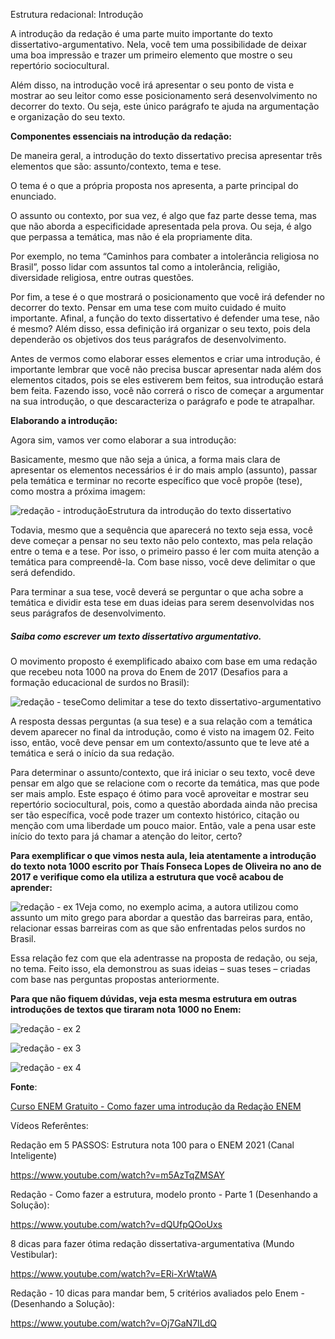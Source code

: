 Estrutura redacional: Introdução

A introdução da redação é uma parte muito importante do texto dissertativo-argumentativo. Nela, você tem uma possibilidade de deixar uma boa impressão e trazer um primeiro elemento que mostre o seu repertório sociocultural.

Além disso, na introdução você irá apresentar o seu ponto de vista e mostrar ao seu leitor como esse posicionamento será desenvolvimento no decorrer do texto. Ou seja, este único parágrafo te ajuda na argumentação e organização do seu texto.



**Componentes essenciais na introdução da redação:**

De maneira geral, a introdução do texto dissertativo precisa apresentar três elementos que são: assunto/contexto, tema e tese.

O tema é o que a própria proposta nos apresenta, a parte principal do enunciado.

O assunto ou contexto, por sua vez, é algo que faz parte desse tema, mas que não aborda a especificidade apresentada pela prova. Ou seja, é algo que perpassa a temática, mas não é ela propriamente dita.

Por exemplo, no tema “Caminhos para combater a intolerância religiosa no Brasil”, posso lidar com assuntos tal como a intolerância, religião, diversidade religiosa, entre outras questões.

Por fim, a tese é o que mostrará o posicionamento que você irá defender no decorrer do texto. Pensar em uma tese com muito cuidado é muito importante. Afinal, a função do texto dissertativo é defender uma tese, não é mesmo? Além disso, essa definição irá organizar o seu texto, pois dela dependerão os objetivos dos teus parágrafos de desenvolvimento.

Antes de vermos como elaborar esses elementos e criar uma introdução, é importante lembrar que você não precisa buscar apresentar nada além dos elementos citados, pois se eles estiverem bem feitos, sua introdução estará bem feita. Fazendo isso, você não correrá o risco de começar a argumentar na sua introdução, o que descaracteriza o parágrafo e pode te atrapalhar.

**Elaborando a introdução:**

Agora sim, vamos ver como elaborar a sua introdução:

Basicamente, mesmo que não seja a única, a forma mais clara de apresentar os elementos necessários é ir do mais amplo (assunto), passar pela temática e terminar no recorte específico que você propõe (tese), como mostra a próxima imagem:

![redação - introdução](https://static.planejativo.com/uploads/novas/de0999bb8b4eecca5008e5dacb0988ee.jpg)Estrutura da introdução do texto dissertativo

Todavia, mesmo que a sequência que aparecerá no texto seja essa, você deve começar a pensar no seu texto não pelo contexto, mas pela relação entre o tema e a tese. Por isso, o primeiro passo é ler com muita atenção a temática para compreendê-la. Com base nisso, você deve delimitar o que será defendido.

Para terminar a sua tese, você deverá se perguntar o que acha sobre a temática e dividir esta tese em duas ideias para serem desenvolvidas nos seus parágrafos de desenvolvimento.

##### **Saiba como escrever um texto dissertativo argumentativo.**

O movimento proposto é exemplificado abaixo com base em uma redação que recebeu nota 1000 na prova do Enem de 2017 (Desafios para a formação educacional de surdos no Brasil):

![redação - tese](https://static.planejativo.com/uploads/novas/3534a16d514104d7ad8db78dee591c31.jpg)Como delimitar a tese do texto dissertativo-argumentativo

A resposta dessas perguntas (a sua tese) e a sua relação com a temática devem aparecer no final da introdução, como é visto na imagem 02. Feito isso, então, você deve pensar em um contexto/assunto que te leve até a temática e será o início da sua redação.

Para determinar o assunto/contexto, que irá iniciar o seu texto, você deve pensar em algo que se relacione com o recorte da temática, mas que pode ser mais amplo. Este espaço é ótimo para você aproveitar e mostrar seu repertório sociocultural, pois, como a questão abordada ainda não precisa ser tão específica, você pode trazer um contexto histórico, citação ou menção com uma liberdade um pouco maior. Então, vale a pena usar este início do texto para já chamar a atenção do leitor, certo?

**Para exemplificar o que vimos nesta aula, leia atentamente a introdução do texto nota 1000 escrito por Thaís Fonseca Lopes de Oliveira no ano de 2017 e verifique como ela utiliza a estrutura que você acabou de aprender:**

![redação - ex 1](https://static.planejativo.com/uploads/novas/c11b80eb5fe5c529b349014fdba1acc8.jpg)Veja como, no exemplo acima, a autora utilizou como assunto um mito grego para abordar a questão das barreiras para, então, relacionar essas barreiras com as que são enfrentadas pelos surdos no Brasil.

Essa relação fez com que ela adentrasse na proposta de redação, ou seja, no tema. Feito isso, ela demonstrou as suas ideias – suas teses – criadas com base nas perguntas propostas anteriormente.

**Para que não fiquem dúvidas, veja esta mesma estrutura em outras introduções de textos que tiraram nota 1000 no Enem:**

![redação - ex 2](https://static.planejativo.com/uploads/novas/6de22ba36ea7e207f39fe782097a1c9d.jpg)

![redação - ex 3](https://static.planejativo.com/uploads/novas/ecb078f33138f3488f8e108ea076c4ec.jpg)

 

![redação - ex 4](https://static.planejativo.com/uploads/novas/f425132c7955dfbe10c134147da3c5fa.jpg)


**Fonte**:

[Curso ENEM Gratuito - Como fazer uma introdução da Redação ENEM](https://cursoenemgratuito.com.br/introducao-redacao/)



Vídeos Referêntes:

Redação em 5 PASSOS: Estrutura nota 100 para o ENEM 2021 (Canal Inteligente)

https://www.youtube.com/watch?v=m5AzTqZMSAY

Redação - Como fazer a estrutura, modelo pronto - Parte 1 (Desenhando a Solução):

https://www.youtube.com/watch?v=dQUfpQOoUxs

8 dicas para fazer ótima redação dissertativa-argumentativa (Mundo Vestibular):

https://www.youtube.com/watch?v=ERi-XrWtaWA

Redação - 10 dicas para mandar bem, 5 critérios avaliados pelo Enem - (Desenhando a Solução):

https://www.youtube.com/watch?v=Oj7GaN7ILdQ
